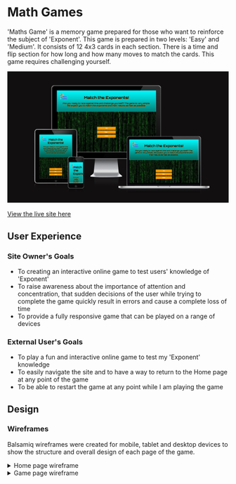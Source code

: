 # Math Games
'Maths Game' is a memory game prepared for those who want to reinforce the subject of 'Exponent'. 
This game is prepared in two levels: 'Easy' and 'Medium'. It consists of 12 4x3 cards in each section. 
There is a time and flip section for how long and how many moves to match the cards. 
This game requires challenging yourself.

![Math Games shown on a range of devices](docs/features/math-games.png)

[View the live site here](https://techistem.github.io/memory-game/)

## User Experience
### Site Owner's Goals
- To creating an interactive online game to test users' knowledge of 'Exponent'
- To raise awareness about the importance of attention and concentration, that sudden decisions of the user
 while trying to complete the game quickly result in errors and cause a complete loss of time
- To provide a fully responsive game that can be played on a range of devices
### External User's Goals
- To play a fun and interactive online game to test my 'Exponent' knowledge
- To easily navigate the site and to have a way to return to the Home page at any point of the game
- To be able to restart the game at any point while I am playing the game
## Design
### Wireframes
Balsamiq wireframes were created for mobile, tablet and desktop devices to show the structure and overall design of each page of the game.
<details><summary>Home page wireframe</summary>

![Home page wireframe](docs/wireframes/homepage.png)
</details>
<details><summary>Game page wireframe</summary>

![Game page wireframe](docs/wireframes/game-page.png)
</details>





